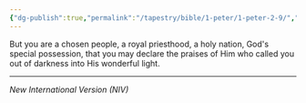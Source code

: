```yaml
---
{"dg-publish":true,"permalink":"/tapestry/bible/1-peter/1-peter-2-9/","title":"1 Peter 2:9","tags":["bible-verse","bible-verse"],"dgHomeLink":true,"dgShowLocalGraph":true,"dgEnableSearch":true}
---
```


But you are a chosen people, a royal priesthood, a holy nation, God's special possession, that you may declare the praises of Him who called you out of darkness into His wonderful light.

---
*New International Version (NIV)*

